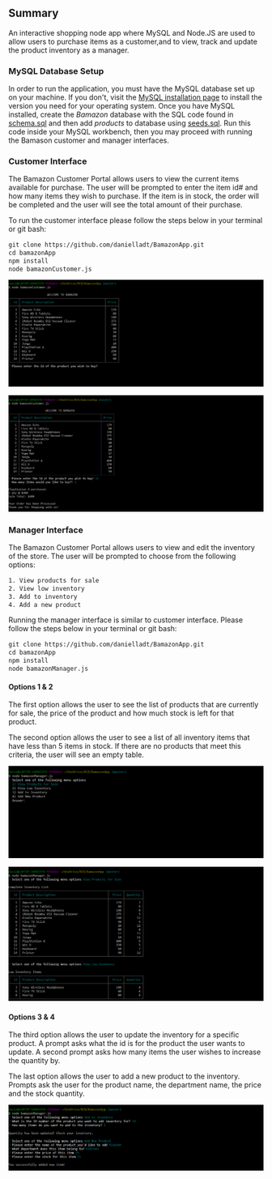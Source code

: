## Summary

An interactive shopping node app where MySQL and Node.JS are used to allow users to purchase items as a customer,and to view, track and update the product inventory as a manager.

### MySQL Database Setup
In order to run the application, you must have the MySQL database set up on your machine. If you don't, visit the [MySQL installation page](https://dev.mysql.com/doc/refman/5.6/en/installing.html) to install the version you need for your operating system. Once you have MySQL installed, create the *Bamazon* database with the SQL code found in [schema.sql](https://github.com/danielladt/BamazonApp/blob/master/schema.sql) and then add *products* to database using [seeds.sql](https://github.com/danielladt/BamazonApp/blob/master/seeds.sql). Run this code inside your MySQL workbench, then you may proceed with running the Bamason customer and manager interfaces. 

### Customer Interface

The Bamazon Customer Portal allows users to view the current items available for purchase. The user will be prompted to enter the item id# and how many items they wish to purchase. If the item is in stock, the order will be completed and the user will see the total amount of their purchase.

To run the customer interface please follow the steps below in your terminal or git bash:

    git clone https://github.com/danielladt/BamazonApp.git
    cd bamazonApp
    npm install
    node bamazonCustomer.js

![CustomerView](images/customer.png)

![CustomerView2](images/customer2.png)

### Manager Interface

The Bamazon Customer Portal allows users to view and edit the inventory of the store. The user will be prompted to choose from the following options:

    1. View products for sale
    2. View low inventory
    3. Add to inventory
    4. Add a new product

Running the manager interface is similar to customer interface. Please follow the steps below in your terminal or git bash:

    git clone https://github.com/danielladt/BamazonApp.git
    cd bamazonApp
    npm install
    node bamazonManager.js    

#### Options 1 & 2

The first option allows the user to see the list of products that are currently for sale, the price of the product and how much stock is left for that product.

The second option allows the user to see a list of all inventory items that have less than 5 items in stock. If there are no products that meet this criteria, the user will see an empty table.

![ManagerView](images/manager.png)

![ManagerView](images/options1&2.png)

#### Options 3 & 4

The third option allows the user to update the inventory for a specific product. A prompt asks what the id is for the product the user wants to update. A second prompt asks how many items the user wishes to increase the quantity by.

The last option allows the user to add a new product to the inventory. Prompts ask the user for the product name, the department name, the price and the stock quantity.

![ManagerView](images/options3&4.png)








